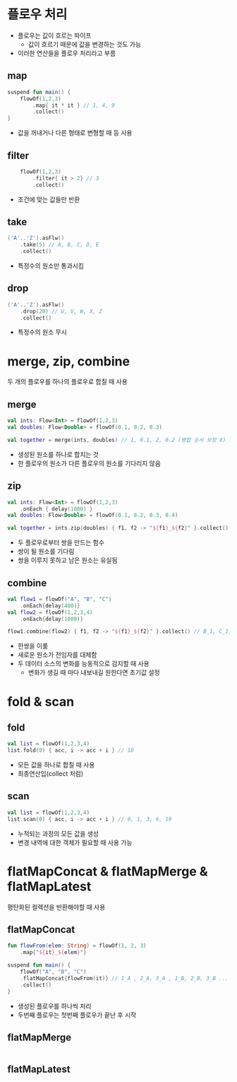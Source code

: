 # 플로우 처리
* 플로우는 값이 흐르는 파이프
    * 값이 흐르기 때문에 값을 변경하는 것도 가능
* 이러한 연산들을 플로우 처리라고 부름
## map
```kotlin
suspend fun main() {
    flowOf(1,2,3)
        .map{ it * it } // 1, 4, 9
        .collect()
}
```
* 값을 꺼내거나 다른 형태로 변형할 때 등 사용

## filter
```kotlin
    flowOf(1,2,3)
        .filter{ it > 2} // 3
        .collect()
```
* 조건에 맞는 값들만 반환


## take
```kotlin
('A'..'Z').asFlw()
    .take(5) // A, B, C, D, E
    .collect()
```
* 특정수의 원소만 통과시킴

## drop
```kotlin
('A'..'Z').asFlw()
    .drop(20) // U, V, W, X, Z
    .collect()
```
* 특정수의 원소 무시

# merge, zip, combine
두 개의 플로우를 하나의 플로우로 합칠 때 사용

## merge
```kotlin
val ints: Flow<Int> = flowOf(1,2,3)
val doubles: Flow<Double> = flowOf(0.1, 0.2, 0.3)

val together = merge(ints, doubles) // 1, 0.1, 2, 0.2 (병합 순서 보장 X)
```
* 생성된 원소를 하나로 합치는 것
* 한 플로우의 원소가 다른 플로우의 원소를 기다리지 않음

## zip
```kotlin
val ints: Flow<Int> = flowOf(1,2,3)
    .onEach { delay(1000) }
val doubles: Flow<Double> = flowOf(0.1, 0.2, 0.3, 0.4)

val together = ints.zip(doubles) { f1, f2 -> "${f1}_${f2}" }.collect() // 1_01, 2_02, 3_0.3 - 0.4 무시
```
* 두 플로우로부터 쌍을 만드는 함수
* 쌍이 될 원소를 기다림
* 쌍을 이루지 못하고 남은 원소는 유실됨

## combine
```kotlin
val flow1 = flowOf("A", "B", "C")
    .onEach{delay(400)}
val flow2 = flowOf(1,2,3,4)
    .onEach{delay(1000)}

flow1.combine(flow2) { f1, f2 -> "${f1}_${f2}" }.collect() // B_1, C_1, C_2
```
* 한쌍을 이룸
* 새로운 원소가 전임자를 대체함
* 두 데이터 소스의 변화를 능동적으로 감지할 때 사용
    * 변화가 생길 때 마다 내보내길 원한다면 초기값 설정

# fold & scan
## fold
```kotlin
val list = flowOf(1,2,3,4)
list.fold(0) { acc, i -> acc + i } // 10
```
* 모든 값을 하나로 합칠 때 사용
* 최종연산입(collect 처럼)

## scan
```kotlin
val list = flowOf(1,2,3,4)
list.scan(0) { acc, i -> acc + i } // 0, 1, 3, 6, 19
```
* 누적되는 과정의 모든 값을 생성
* 변경 내역에 대한 객체가 필요할 때 사용 가능


# flatMapConcat & flatMapMerge & flatMapLatest
평탄화된 컬렉션을 반환해야할 때 사용
## flatMapConcat
```kotlin
fun flowFrom(elem: String) = flowOf(1, 2, 3)
    .map{"${it}_${elem}"}

suspend fun main() {
    flowOf("A", "B", "C")
    .flatMapConcat{flowFrom(it)} // 1_A , 2_A, 3_A , 1_B, 2_B, 3_B ...
    .collect()
}
```
* 생성된 플로우를 하나씩 처리
* 두번째 플로우는 첫번째 플로우가 끝난 후 시작

## flatMapMerge
```kotlin

```

## flatMapLatest
```kotlin

```

```kotlin

```

```kotlin

```
